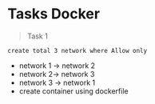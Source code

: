 # Tasks Docker 

> Task 1

``` create total 3 network where Allow only ```

* network 1 -> network 2
* network 2->  network 3
* network 3 -> network 1  
* create container using dockerfile
